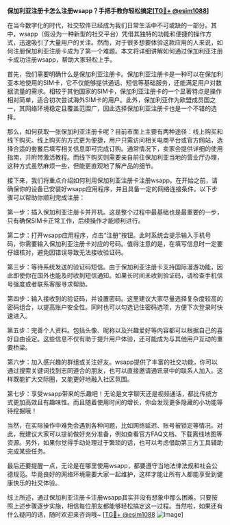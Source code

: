 **保加利亚注册卡怎么注册wsapp？手把手教你轻松搞定[[TG💪+ @esim1088](https://t.me/s/esim1088)]**

在当今数字化的时代，社交软件已经成为我们日常生活中不可或缺的一部分。其中，wsapp（假设为一种新型的社交平台）凭借其独特的功能和便捷的操作方式，迅速吸引了大量用户的关注。然而，对于很多想要体验这款应用的人来说，如何注册保加利亚注册卡成为了第一个难题。本文将详细讲解如何通过保加利亚注册卡成功注册wsapp，帮助大家轻松上手。

首先，我们需要明确什么是保加利亚注册卡。保加利亚注册卡是一种可以在保加利亚本地使用的SIM卡，它不仅能够提供通话、短信等基础服务，还能满足用户对数据流量的需求。相较于其他国家的SIM卡，保加利亚注册卡的一个显著特点是操作相对简单，适合初次尝试海外SIM卡的用户。此外，保加利亚作为欧盟成员国之一，其网络环境稳定且覆盖范围广，因此选择保加利亚注册卡也是一个不错的选择。

那么，如何获取一张保加利亚注册卡呢？目前市面上主要有两种途径：线上购买和线下购买。线上购买的方式更为便捷，用户只需访问相关电商平台或官方网站，选择合适的套餐后填写相关信息即可完成订购。通常情况下，卖家会提供详细的使用指南，并附带激活教程。而线下购买则需要亲自前往保加利亚当地的营业厅办理，这种方式虽然麻烦一些，但能更直观地了解产品的细节。

接下来，我们将重点介绍如何利用保加利亚注册卡注册wsapp。在开始之前，请确保你的设备已安装好wsapp应用程序，并且具备一定的网络连接条件。以下步骤可以帮助你顺利完成注册：

第一步：插入保加利亚注册卡并开机。这是整个过程中最基础也是最重要的一步，只有确保SIM卡正常工作，后续操作才能顺利进行。

第二步：打开wsapp应用程序，点击“注册”按钮。此时系统会提示输入手机号码，你需要输入保加利亚注册卡对应的号码。值得注意的是，在填写信息时一定要仔细核对，避免因错误导致无法接收验证码。

第三步：等待系统发送的验证码短信。由于保加利亚注册卡支持国际漫游功能，因此即使你在国外也能及时收到短信通知。如果长时间未收到验证码，请检查手机信号强度或者联系客服寻求帮助。

第四步：输入接收到的验证码，并设置密码。这里建议大家尽量选择复杂度较高的密码组合，以提高账户安全性。同时也可以勾选记住密码选项，方便下次登录时快速进入。

第五步：完善个人资料。包括头像、昵称以及兴趣爱好等内容都可以根据自己的喜好自由设定。这些信息不仅有助于提升用户体验，还可能成为与其他用户互动的重要桥梁。

第六步：加入感兴趣的群组或关注好友。wsapp提供了丰富的社交功能，你可以通过搜索关键词找到志同道合的朋友，也可以直接邀请通讯录中的联系人加入。这样既能扩大交际圈，又能更好地融入社区氛围。

第七步：享受wsapp带来的乐趣吧！无论是文字聊天还是视频通话，都比传统方式更加高效且有趣味性。而且随着使用时间的增长，你会发现更多隐藏的小功能等待挖掘哦！

当然，在实际操作中难免会遇到各种问题，比如网络延迟、账号被锁定等情况。对此，我建议大家可以提前做好充分准备，例如查看官方FAQ文档、下载离线地图等资源。另外，如果你觉得手动处理过于繁琐的话，也可以考虑借助第三方工具辅助完成某些任务。

最后还要提醒一点，无论是在哪里使用wsapp，都要遵守当地法律法规和社会公德规范。毕竟良好的网络环境需要大家一起维护，这样才能让所有人都能享受到健康快乐的社交体验。

综上所述，通过保加利亚注册卡注册wsapp其实并没有想象中那么困难。只要按照上述步骤逐步实施，相信每位朋友都能够轻松搞定这一过程。当然啦，如果还有什么疑问的话，随时欢迎来咨询哦~ [[TG💪+ @esim1088](https://t.me/s/esim1088) ![Image](https://i.postimg.cc/4NQfJmqS/Snipaste-2025-05-13-00-14-12.png)]